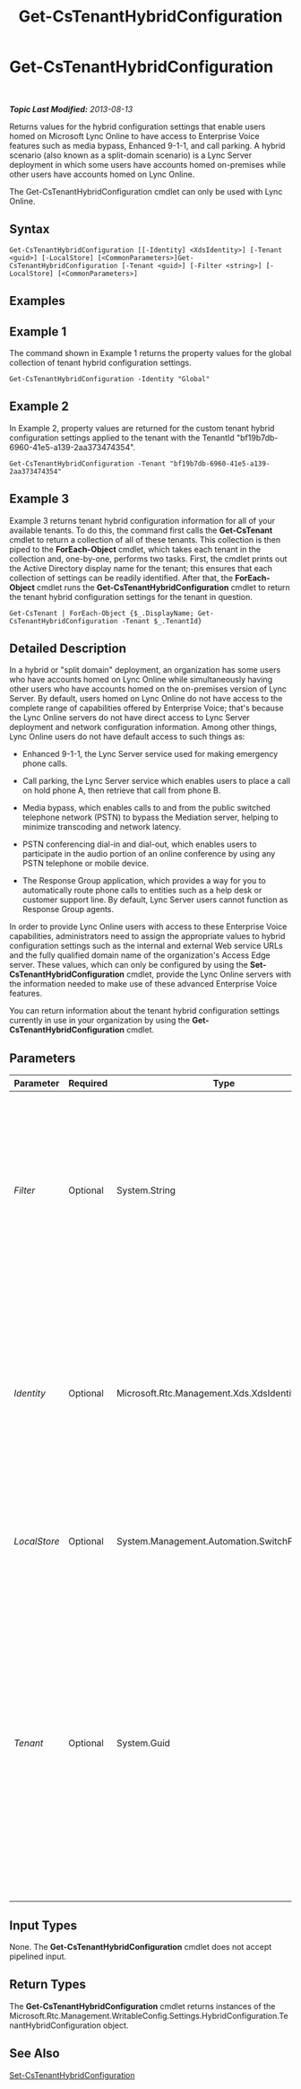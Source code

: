﻿---
title: Get-CsTenantHybridConfiguration
TOCTitle: Get-CsTenantHybridConfiguration
ms:assetid: 4b2e6781-8f46-4ba3-be76-3a95460e3132
ms:mtpsurl: https://technet.microsoft.com/en-us/library/JJ994034(v=OCS.15)
ms:contentKeyID: 51803944
ms.date: 07/23/2014
mtps_version: v=OCS.15
---

<div data-xmlns="http://www.w3.org/1999/xhtml">

<div class="topic" data-xmlns="http://www.w3.org/1999/xhtml" data-msxsl="urn:schemas-microsoft-com:xslt" data-cs="http://msdn.microsoft.com/en-us/">

<div data-asp="http://msdn2.microsoft.com/asp">

# Get-CsTenantHybridConfiguration

</div>

<div id="mainSection">

<div id="mainBody">

<span> </span>

_**Topic Last Modified:** 2013-08-13_

Returns values for the hybrid configuration settings that enable users homed on Microsoft Lync Online to have access to Enterprise Voice features such as media bypass, Enhanced 9-1-1, and call parking. A hybrid scenario (also known as a split-domain scenario) is a Lync Server deployment in which some users have accounts homed on-premises while other users have accounts homed on Lync Online.

The Get-CsTenantHybridConfiguration cmdlet can only be used with Lync Online.

<div>

## Syntax

    Get-CsTenantHybridConfiguration [[-Identity] <XdsIdentity>] [-Tenant <guid>] [-LocalStore] [<CommonParameters>]Get-CsTenantHybridConfiguration [-Tenant <guid>] [-Filter <string>] [-LocalStore] [<CommonParameters>]

</div>

<span id="Examples"></span>

<div>

## Examples

<div>

## Example 1

The command shown in Example 1 returns the property values for the global collection of tenant hybrid configuration settings.

    Get-CsTenantHybridConfiguration -Identity "Global"

</div>

<div>

## Example 2

In Example 2, property values are returned for the custom tenant hybrid configuration settings applied to the tenant with the TenantId "bf19b7db-6960-41e5-a139-2aa373474354".

    Get-CsTenantHybridConfiguration -Tenant "bf19b7db-6960-41e5-a139-2aa373474354"

</div>

<div>

## Example 3

Example 3 returns tenant hybrid configuration information for all of your available tenants. To do this, the command first calls the **Get-CsTenant** cmdlet to return a collection of all of these tenants. This collection is then piped to the **ForEach-Object** cmdlet, which takes each tenant in the collection and, one-by-one, performs two tasks. First, the cmdlet prints out the Active Directory display name for the tenant; this ensures that each collection of settings can be readily identified. After that, the **ForEach-Object** cmdlet runs the **Get-CsTenantHybridConfiguration** cmdlet to return the tenant hybrid configuration settings for the tenant in question.

    Get-CsTenant | ForEach-Object {$_.DisplayName; Get-CsTenantHybridConfiguration -Tenant $_.TenantId}

</div>

</div>

<span id="DetailedDescription"></span>

<div>

## Detailed Description

In a hybrid or "split domain" deployment, an organization has some users who have accounts homed on Lync Online while simultaneously having other users who have accounts homed on the on-premises version of Lync Server. By default, users homed on Lync Online do not have access to the complete range of capabilities offered by Enterprise Voice; that's because the Lync Online servers do not have direct access to Lync Server deployment and network configuration information. Among other things, Lync Online users do not have default access to such things as:

  - Enhanced 9-1-1, the Lync Server service used for making emergency phone calls.

  - Call parking, the Lync Server service which enables users to place a call on hold phone A, then retrieve that call from phone B.

  - Media bypass, which enables calls to and from the public switched telephone network (PSTN) to bypass the Mediation server, helping to minimize transcoding and network latency.

  - PSTN conferencing dial-in and dial-out, which enables users to participate in the audio portion of an online conference by using any PSTN telephone or mobile device.

  - The Response Group application, which provides a way for you to automatically route phone calls to entities such as a help desk or customer support line. By default, Lync Server users cannot function as Response Group agents.

In order to provide Lync Online users with access to these Enterprise Voice capabilities, administrators need to assign the appropriate values to hybrid configuration settings such as the internal and external Web service URLs and the fully qualified domain name of the organization's Access Edge server. These values, which can only be configured by using the **Set-CsTenantHybridConfiguration** cmdlet, provide the Lync Online servers with the information needed to make use of these advanced Enterprise Voice features.

You can return information about the tenant hybrid configuration settings currently in use in your organization by using the **Get-CsTenantHybridConfiguration** cmdlet.

</div>

<div>

## Parameters


<table>
<colgroup>
<col style="width: 25%" />
<col style="width: 25%" />
<col style="width: 25%" />
<col style="width: 25%" />
</colgroup>
<thead>
<tr class="header">
<th>Parameter</th>
<th>Required</th>
<th>Type</th>
<th>Description</th>
</tr>
</thead>
<tbody>
<tr class="odd">
<td><p><em>Filter</em></p></td>
<td><p>Optional</p></td>
<td><p>System.String</p></td>
<td><p>Enables you to use wildcard characters in order to return a collection of tenant hybrid configuration settings. Because you are limited to a single, global collection of hybrid configuration settings there is no need to use the Filter parameter. However, this is valid syntax for the <strong>Get-CsTenantHybridConfiguration</strong> cmdlet:</p>
<p>Get-CsTenantHybridConfiguration –Filter &quot;g*&quot;</p></td>
</tr>
<tr class="even">
<td><p><em>Identity</em></p></td>
<td><p>Optional</p></td>
<td><p>Microsoft.Rtc.Management.Xds.XdsIdentity</p></td>
<td><p>Unique Identity of the tenant hybrid configuration settings to be returned. Because you are limited to a single, global collection of hybrid configuration settings, the only collection that can be returned by using the Identity parameter is the global collection:</p>
<p>-Identity global</p>
<p>To modify the settings for an individual tenant, use the Tenant parameter instead of the Identity parameter.</p></td>
</tr>
<tr class="odd">
<td><p><em>LocalStore</em></p></td>
<td><p>Optional</p></td>
<td><p>System.Management.Automation.SwitchParameter</p></td>
<td><p>Retrieves the tenant hybrid configuration data from the local replica of the Central Management store, rather than the Central Management store itself.</p></td>
</tr>
<tr class="even">
<td><p><em>Tenant</em></p></td>
<td><p>Optional</p></td>
<td><p>System.Guid</p></td>
<td><p>Globally unique identifier (GUID) of the tenant account whose hybrid configuration settings are being returned. For example:</p>
<p>–Tenant &quot;38aad667-af54-4397-aaa7-e94c79ec2308&quot;</p>
<p>You can return the tenant ID for each of your tenants by running this command:</p>
<p>Get-CsTenant | Select-Object DisplayName, TenantID</p>
<p>If you are using a remote session of Windows PowerShell and are connected only to Lync Online you do not have to include the Tenant parameter. Instead, the tenant ID will automatically be filled in for you based on your connection information. The Tenant parameter is primarily for use in a hybrid deployment.</p></td>
</tr>
</tbody>
</table>


</div>

<span id="InputTypes"></span>

<div>

## Input Types

None. The **Get-CsTenantHybridConfiguration** cmdlet does not accept pipelined input.

</div>

<span id="ReturnTypes"></span>

<div>

## Return Types

The **Get-CsTenantHybridConfiguration** cmdlet returns instances of the Microsoft.Rtc.Management.WritableConfig.Settings.HybridConfiguration.TenantHybridConfiguration object.

</div>

<div>

## See Also


[Set-CsTenantHybridConfiguration](set-cstenanthybridconfiguration.md)  
  

</div>

</div>

<span> </span>

</div>

</div>

</div>

